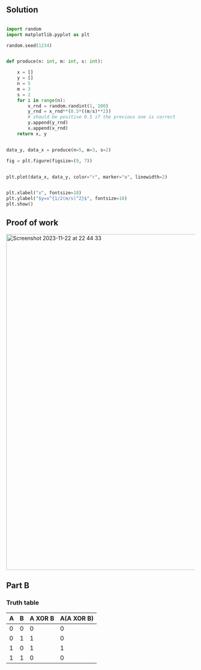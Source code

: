 ## Solution ##

```.py

import random
import matplotlib.pyplot as plt

random.seed(1234)


def produce(n: int, m: int, s: int):

    x = []
    y = []
    n = 5
    m = 3
    s = 2
    for i in range(n):
        x_rnd = random.randint(1, 100)
        y_rnd = x_rnd**(0.5*((m/s)**2))
        # should be positive 0.5 if the previous one is correct
        y.append(y_rnd)
        x.append(x_rnd)
    return x, y


data_y, data_x = produce(n=5, m=3, s=2)

fig = plt.figure(figsize=(9, 7))


plt.plot(data_x, data_y, color="r", marker="o", linewidth=2)


plt.xlabel("x", fontsize=18)
plt.ylabel("$y=x^{1/2(m/s)^2}$", fontsize=18)
plt.show()

```

## Proof of work ##

<img width="894" alt="Screenshot 2023-11-22 at 22 44 33" src="https://github.com/yuxuantaoisak/unit_2/assets/144768397/f945ad59-0889-439c-9675-e16cf8e822e5">

## Part B ##

### Truth table ###

| A | B | A XOR B | A(A XOR B) |
|---|---|---------|------------|
| 0 | 0 | 0       | 0          |
| 0 | 1 | 1       | 0          |
| 1 | 0 | 1       | 1          |
| 1 | 1 | 0       | 0          |
